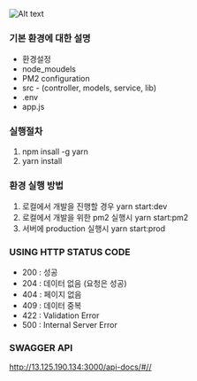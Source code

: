 ![Alt text](/image/woong.png)

### 기본 환경에 대한 설명
* 환경설정
* node_moudels
* PM2 configuration
* src - (controller, models, service, lib)
* .env
* app.js

### 실행절차
1. npm insall -g yarn
2. yarn install

### 환경 실행 방법
1. 로컬에서 개발을 진행할 경우 yarn start:dev
2. 로컬에서 개발을 위한 pm2 실행시 yarn start:pm2
3. 서버에 production 실행시 yarn start:prod


### USING HTTP STATUS CODE

- 200 : 성공
- 204 : 데이터 없음 (요청은 성공)
- 404 : 페이지 없음
- 409 : 데이터 중복
- 422 : Validation Error
- 500 : Internal Server Error

### SWAGGER API

<http://13.125.190.134:3000/api-docs/#//>
